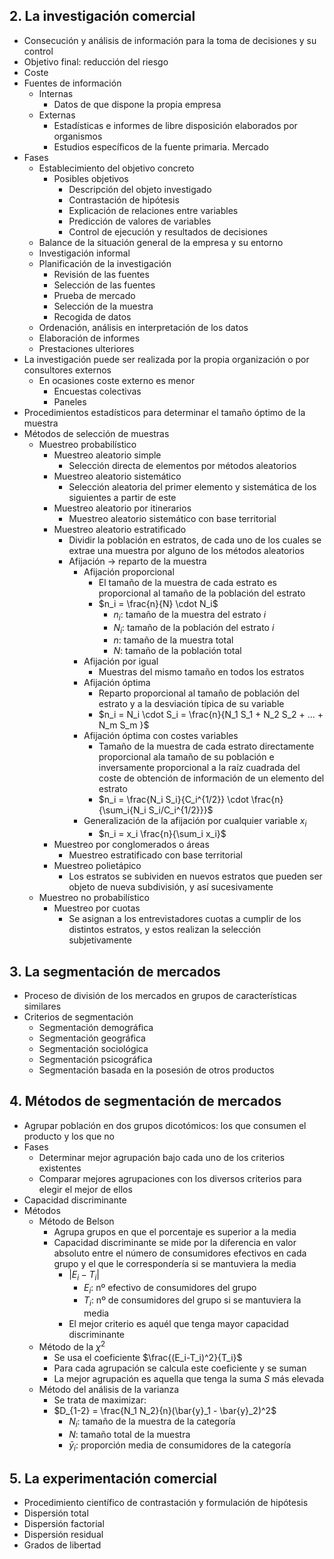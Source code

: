 ## 2. La investigación comercial
- Consecución y análisis de información para la toma de decisiones y su control
- Objetivo final: reducción del riesgo
- Coste
- Fuentes de información
	- Internas
		- Datos de que dispone la propia empresa
	- Externas
		- Estadísticas e informes de libre disposición elaborados por organismos
		- Estudios específicos de la fuente primaria. Mercado
- Fases
	- Establecimiento del objetivo concreto
		- Posibles objetivos
			- Descripción del objeto investigado
			- Contrastación de hipótesis
			- Explicación de relaciones entre variables
			- Predicción de valores de variables
			- Control de ejecución y resultados de decisiones
	- Balance de la situación general de la empresa y su entorno
	- Investigación informal
	- Planificación de la investigación
		- Revisión de las fuentes
		- Selección de las fuentes
		- Prueba de mercado
		- Selección de la muestra
		- Recogida de datos
	- Ordenación, análisis en interpretación de los datos
	- Elaboración de informes
	- Prestaciones ulteriores
- La investigación puede ser realizada por la propia organización o por consultores externos
	- En ocasiones coste externo es menor
		- Encuestas colectivas
		- Paneles
- Procedimientos estadísticos para determinar el tamaño óptimo de la muestra
- Métodos de selección de muestras
	- Muestreo probabilístico
		- Muestreo aleatorio simple
			- Selección directa de elementos por métodos aleatorios
		- Muestreo aleatorio sistemático
			- Selección aleatoria del primer elemento y sistemática de los siguientes a partir de este
		- Muestreo aleatorio por itinerarios
			- Muestreo aleatorio sistemático con base territorial
		- Muestreo aleatorio estratificado
			- Dividir la población en estratos, de cada uno de los cuales se extrae una muestra por alguno de los métodos aleatorios
			- Afijación -> reparto de la muestra
				- Afijación proporcional
					- El tamaño de la muestra de cada estrato es proporcional al tamaño de la población del estrato
					- $n_i = \frac{n}{N} \cdot N_i$
						- $n_i$: tamaño de la muestra del estrato $i$
						- $N_i$: tamaño de la población del estrato $i$
						- $n$: tamaño de la muestra total
						- $N$: tamaño de la población total
				- Afijación por igual
					- Muestras del mismo tamaño en todos los estratos
				- Afijación óptima
					- Reparto proporcional al tamaño de población del estrato y a la desviación típica de su variable
					- $n_i = N_i \cdot S_i = \frac{n}{N_1 S_1 + N_2 S_2 + ... + N_m S_m }$
				- Afijación óptima con costes variables
					- Tamaño de la muestra de cada estrato directamente proporcional ala tamaño de su población e inversamente proporcional a la raíz cuadrada del coste de obtención de información de un elemento del estrato
					- $n_i = \frac{N_i S_i}{C_i^{1/2}} \cdot \frac{n}{\sum_i{N_i S_i/C_i^{1/2}}}$
				- Generalización de la afijación por cualquier variable $x_i$
					- $n_i = x_i \frac{n}{\sum_i x_i}$
		- Muestreo por conglomerados o áreas
			- Muestreo estratificado con base territorial
		- Muestreo polietápico
			- Los estratos se subividen en nuevos estratos que pueden ser objeto de nueva subdivisión, y así sucesivamente
	- Muestreo no probabilístico
		- Muestreo por cuotas
			- Se asignan a los entrevistadores cuotas a cumplir de los distintos estratos, y estos realizan la selección subjetivamente 
## 3. La segmentación de mercados
- Proceso de división de los mercados en grupos de características similares
- Criterios de segmentación
	- Segmentación demográfica
	- Segmentación geográfica
	- Segmentación sociológica
	- Segmentación psicográfica
	- Segmentación basada en la posesión de otros productos
## 4. Métodos de segmentación de mercados
- Agrupar población en dos grupos dicotómicos: los que consumen el producto y los que no
- Fases
	- Determinar mejor agrupación bajo cada uno de los criterios existentes
	- Comparar mejores agrupaciones con los diversos criterios para elegir el mejor de ellos
- Capacidad discriminante
- Métodos
	- Método de Belson
		- Agrupa grupos en que el porcentaje es superior a la media
		- Capacidad discriminante se mide por la diferencia en valor absoluto entre el número de consumidores efectivos en cada grupo y el que le correspondería si se mantuviera la media
			- $\left|E_i - T_i \right|$
				- $E_i$: nº efectivo de consumidores del grupo
				- $T_i$: nº de consumidores del grupo si se mantuviera la media
			- El mejor criterio es aquél que tenga mayor capacidad discriminante
	- Método de la $\chi^2$ 
		- Se usa el coeficiente $\frac{(E_i-T_i)^2}{T_i}$
		- Para cada agrupación se calcula este coeficiente y se suman
		- La mejor agrupación es aquella que tenga la suma $S$ más elevada
	- Método del análisis de la varianza
		- Se trata de maximizar:
		- $D_{1-2} = \frac{N_1 N_2}{n}(\bar{y}_1 - \bar{y}_2)^2$
			- $N_i$: tamaño de la muestra de la categoría
			- $N$: tamaño total de la muestra
			- $\bar{y}_i$: proporción media de consumidores de la categoría
## 5. La experimentación comercial
- Procedimiento científico de contrastación y formulación de hipótesis
- Dispersión total
- Dispersión factorial
- Dispersión residual
- Grados de libertad
